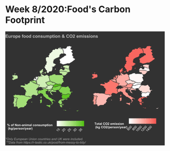 # Week 8/2020:Food's Carbon Footprint
![Week82020](https://github.com/AnguloB/Tidytuesday/blob/master/Food's%20Carbon%20Footprint/EuropeConsumption.png)
